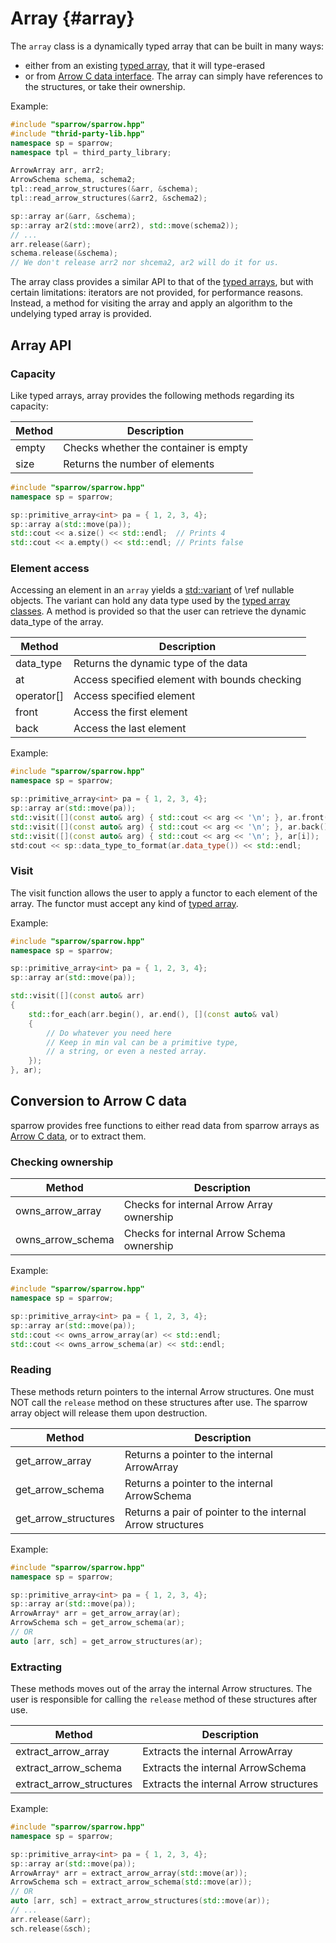 Array      {#array}
=====

The `array` class is a dynamically typed array that can be built in many ways:
- either from an existing [typed array](#typed_arrays), that it will type-erased
- or from [Arrow C data interface](https://arrow.apache.org/docs/format/CDataInterface.html#structure-definitions).
The array can simply have references to the structures, or take their ownership.

Example:
```cpp
#include "sparrow/sparrow.hpp"
#include "thrid-party-lib.hpp"
namespace sp = sparrow;
namespace tpl = third_party_library;

ArrowArray arr, arr2;
ArrowSchema schema, schema2;
tpl::read_arrow_structures(&arr, &schema);
tpl::read_arrow_structures(&arr2, &schema2);

sp::array ar(&arr, &schema);
sp::array ar2(std::move(arr2), std::move(schema2));
// ...
arr.release(&arr);
schema.release(&schema);
// We don't release arr2 nor shcema2, ar2 will do it for us.
```

The array class provides a similar API to that of the [typed arrays](#common_apis), but with certain limitations:
iterators are not provided, for performance reasons. Instead, a method for visiting the array and apply
an algorithm to the undelying typed array is provided.

Array API
---------

### Capacity

Like typed arrays, array provides the following methods regarding its capacity:

| Method | Description                           |
| ------ | ------------------------------------- |
| empty  | Checks whether the container is empty |
| size   | Returns the number of elements        |

```cpp
#include "sparrow/sparrow.hpp"
namespace sp = sparrow;

sp::primitive_array<int> pa = { 1, 2, 3, 4};
sp::array a(std::move(pa));
std::cout << a.size() << std::endl;  // Prints 4
std::cout << a.empty() << std::endl; // Prints false
```

### Element access

Accessing an element in an `array` yields a [std::variant](https://en.cppreference.com/w/cpp/utility/variant)
of \ref nullable objects. The variant can hold any data type used by the [typed array classes](#layout_types).
A method is provided so that the user can retrieve the dynamic data_type of the array.

| Method     | Description                                   |
| ---------- | --------------------------------------------- |
| data_type  | Returns the dynamic type of the data          |
| at         | Access specified element with bounds checking |
| operator[] | Access specified element                      |
| front      | Access the first element                      |
| back       | Access the last element                       |

Example:

```cpp
#include "sparrow/sparrow.hpp"
namespace sp = sparrow;

sp::primitive_array<int> pa = { 1, 2, 3, 4};
sp::array ar(std::move(pa));
std::visit([](const auto& arg) { std::cout << arg << '\n'; }, ar.front());
std::visit([](const auto& arg) { std::cout << arg << '\n'; }, ar.back());
std::visit([](const auto& arg) { std::cout << arg << '\n'; }, ar[i]);
std:cout << sp::data_type_to_format(ar.data_type()) << std::endl;
```

### Visit

The visit function allows the user to apply a functor to each element of the array. The functor
must accept any kind of [typed array](#layout_types).

Example:

```cpp
#include "sparrow/sparrow.hpp"
namespace sp = sparrow;

sp::primitive_array<int> pa = { 1, 2, 3, 4};
sp::array ar(std::move(pa));

std::visit([](const auto& arr)
{
    std::for_each(arr.begin(), ar.end(), [](const auto& val)
    {
        // Do whatever you need here
        // Keep in min val can be a primitive type,
        // a string, or even a nested array.
    });
}, ar);
```

Conversion to Arrow C data
--------------------------

sparrow provides free functions to either read data from sparrow arrays as
[Arrow C data](https://arrow.apache.org/docs/format/CDataInterface.html#structure-definitions),
or to extract them.

### Checking ownership

| Method                   | Description                                   |
| ------------------------ | --------------------------------------------- |
| owns_arrow_array         | Checks for internal Arrow Array ownership     |
| owns_arrow_schema        | Checks for internal Arrow Schema ownership    |

Example:
```cpp
#include "sparrow/sparrow.hpp"
namespace sp = sparrow;

sp::primitive_array<int> pa = { 1, 2, 3, 4};
sp::array ar(std::move(pa));
std::cout << owns_arrow_array(ar) << std::endl;
std::cout << owns_arrow_schema(ar) << std::endl;
```

### Reading

These methods return pointers to the internal Arrow structures. One must NOT call the
`release` method on these structures after use. The sparrow array object will release them upon
destruction.

| Method                   | Description                                                |
| ------------------------ | ---------------------------------------------------------- |
| get_arrow_array          | Returns a pointer to the internal ArrowArray               |
| get_arrow_schema         | Returns a pointer to the internal ArrowSchema              |
| get_arrow_structures     | Returns a pair of pointer to the internal Arrow structures |

Example:
```cpp
#include "sparrow/sparrow.hpp"
namespace sp = sparrow;

sp::primitive_array<int> pa = { 1, 2, 3, 4};
sp::array ar(std::move(pa));
ArrowArray* arr = get_arrow_array(ar);
ArrowSchema sch = get_arrow_schema(ar);
// OR
auto [arr, sch] = get_arrow_structures(ar);
```

### Extracting

These methods moves out of the array the internal Arrow structures. The user is responsible
for calling the `release` method of these structures after use.

| Method                   | Description                            |
| ------------------------ | -------------------------------------- |
| extract_arrow_array      | Extracts the internal ArrowArray       |
| extract_arrow_schema     | Extracts the internal ArrowSchema      |
| extract_arrow_structures | Extracts the internal Arrow structures |

Example:
```cpp
#include "sparrow/sparrow.hpp"
namespace sp = sparrow;

sp::primitive_array<int> pa = { 1, 2, 3, 4};
sp::array ar(std::move(pa));
ArrowArray* arr = extract_arrow_array(std::move(ar));
ArrowSchema sch = extract_arrow_schema(std::move(ar));
// OR
auto [arr, sch] = extract_arrow_structures(std::move(ar));
// ...
arr.release(&arr);
sch.release(&sch);
```

